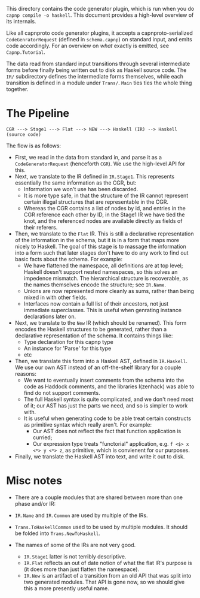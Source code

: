 This directory contains the code generator plugin, which is run when you
do `capnp compile -o haskell`. This document provides a high-level
overview of its internals.

Like all capnproto code generator plugins, it accepts a
capnproto-serialized `CodeGenratorRequest` (defined in `schema.capnp`)
on standard input, and emits code accordingly. For an overview on *what*
exactly is emitted, see `Capnp.Tutorial`.

The data read from standard input transitions through several
intermediate forms before finally being written out to disk as Haskell
source code. The `IR/` subdirectory defines the intermediate forms
themselves, while each transition is defined in a module under `Trans/`.
`Main` ties ties the whole thing together.

# The Pipeline


```
CGR ---> Stage1 ---> Flat ---> NEW ---> Haskell (IR) --> Haskell (source code)
```

The flow is as follows:

* First, we read in the data from standard in, and parse it as a
  `CodeGeneratorRequest` (henceforth `CGR`). We use the high-level API
  for this.
* Next, we translate to the IR defined in `IR.Stage1`. This represents
  essentially the same information as the CGR, but:
  * Information we won't use has been discarded.
  * It is more type safe, in that the structure of the IR cannot
    represent certain illegal structures that are representable in the
    CGR.
  * Whereas the CGR contains a list of nodes by id, and entries in the
    CGR reference each other by ID, in the Stage1 IR we have tied the
    knot, and the referenced nodes are available directly as fields of
    their referers.
* Then, we translate to the `Flat` IR. This is still a declarative
  representation of the information in the schema, but it is in a form
  that maps more nicely to Haskell. The goal of this stage is to massage
  the information into a form such that later stages don't have to do any
  work to find out basic facts about the schema.
  For example:
  * We have flattened the namespace, all definitions are at top level;
    Haskell doesn't support nested namespaces, so this solves an
    impedence mismatch. The hierarchical structure is recoverable, as
    the names themselves encode the structure; see `IR.Name`.
  * Unions are now represented more cleanly as sums, rather than being
    mixed in with other fields.
  * Interfaces now contain a full list of their ancestors, not just
    immediate superclasses. This is useful when genrating instance
    declarations later on.
* Next, we translate to the `New` IR (which should be renamed). This
  form encodes the Haskell structures to be generated, rather than
  a declarative representation of the schema. It contains things like:
  * Type declaration for this capnp type
  * An instance for 'Parse' for this type
  * etc
* Then, we translate this form into a Haskell AST, defined in
  `IR.Haskell`. We use our own AST instead of an off-the-shelf
  library for a couple reasons:
  * We want to eventually insert comments from the schema into the
    code as Haddock comments, and the libraries I(zenhack) was able
    to find do not support comments.
  * The full Haskell syntax is quite complicated, and we don't need
    most of it; our AST has just the parts we need, and so is simpler
    to work with.
  * It is useful when generating code to be able treat certain
    constructs as primitive syntax which really aren't. For example:
    * Our AST does not reflect the fact that function application is
      curried;
    * Our expression type treats "functorial" application, e.g.
      `f <$> x <*> y <*> z`, as primitive, which is convienent for
      our purposes.
* Finally, we translate the Haskell AST into text, and write it out
  to disk.

# Misc notes

* There are a couple modules that are shared between more than one phase
  and/or IR:

* `IR.Name` and `IR.Common` are used by multiple of the IRs.
* `Trans.ToHaskellCommon` used to be used by multiple modules. It should
   be folded into `Trans.NewToHaskell`.

* The names of some of the IRs are not very good.
  * `IR.Stage1` latter is not terribly descriptive.
  * `IR.Flat` reflects an out of date notion of what the flat IR's
    purpose is (it does more than just flatten the namespace).
  * `IR.New` is an artifact of a transition from an old API that
    was split into two generated modules. That API is gone now,
    so we should give this a more presently useful name.
